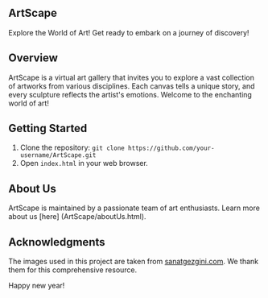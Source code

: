 ## ArtScape

Explore the World of Art! Get ready to embark on a journey of discovery!

## Overview

ArtScape is a virtual art gallery that invites you to explore a vast collection of artworks from various disciplines. Each canvas tells a unique story, and every sculpture reflects the artist's emotions. Welcome to the enchanting world of art!

## Getting Started

1. Clone the repository: `git clone https://github.com/your-username/ArtScape.git`
2. Open `index.html` in your web browser.

## About Us

ArtScape is maintained by a passionate team of art enthusiasts. Learn more about us [here] (ArtScape/aboutUs.html).

## Acknowledgments

The images used in this project are taken from [sanatgezgini.com](https://www.sanatgezgini.com/). We thank them for this comprehensive resource.

Happy new year!